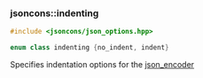 ### jsoncons::indenting

```c++
#include <jsoncons/json_options.hpp>

enum class indenting {no_indent, indent}
```

Specifies indentation options for the [json_encoder](json_encoder.md)

